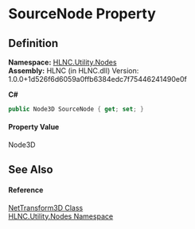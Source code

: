 # SourceNode Property




## Definition
**Namespace:** <a href="N_HLNC_Utility_Nodes">HLNC.Utility.Nodes</a>  
**Assembly:** HLNC (in HLNC.dll) Version: 1.0.0+1d526f6d6059a0ffb6384edc7f75446241490e0f

**C#**
``` C#
public Node3D SourceNode { get; set; }
```



#### Property Value
Node3D

## See Also


#### Reference
<a href="T_HLNC_Utility_Nodes_NetTransform3D">NetTransform3D Class</a>  
<a href="N_HLNC_Utility_Nodes">HLNC.Utility.Nodes Namespace</a>  
